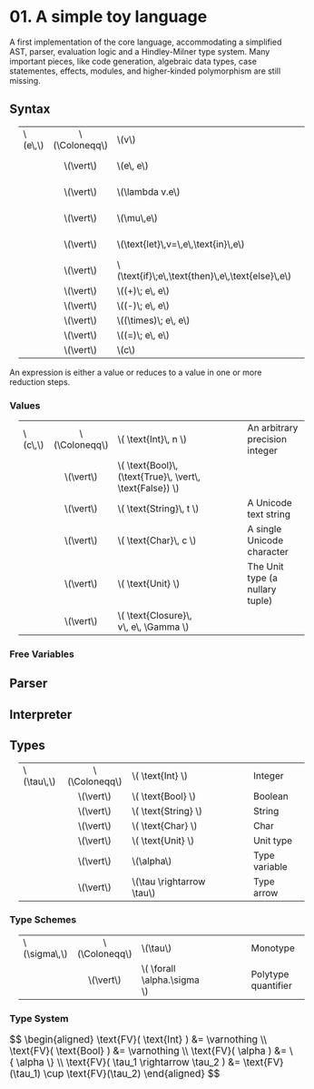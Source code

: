 # 01. A simple toy language

A first implementation of the core language, accommodating a simplified AST, parser, evaluation logic and a Hindley-Milner type system.
Many important pieces, like code generation, algebraic data types, case statementes, effects, modules, and higher-kinded polymorphism are still missing.

## Syntax

<table style="margin: 1em;">
  <tr>
    <td>\(e\,\)</td>
    <td align="center">\(\Coloneqq\)</td>
    <td>\(v\)</td>
    <td style="width: 3em;"></td>
    <td>Variable</td>
  </tr>
  <tr>
    <td></td>
    <td align="center">\(\vert\)</td>
    <td>\(e\, e\)</td>
    <td></td>
    <td>Function application</td>
  </tr>
  <tr>
    <td></td>
    <td align="center">\(\vert\)</td>
    <td>\(\lambda v.e\)</td>
    <td></td>
    <td>Lambda abstraction</td>
  </tr>
  <tr>
    <td></td>
    <td align="center">\(\vert\)</td>
    <td>\(\mu\,e\)</td>
    <td></td>
    <td>Fixpoint combinator</td>
  </tr>
  <tr>
    <td></td>
    <td align="center">\(\vert\)</td>
    <td>\(\text{let}\,v=\,e\,\text{in}\,e\)</td>
    <td></td>
    <td>Let-binding</td>
  </tr>
  <tr>
    <td></td>
    <td align="center">\(\vert\)</td>
    <td>\(\text{if}\;e\,\text{then}\,e\,\text{else}\,e\)</td>
    <td></td>
    <td>If-clause</td>
  </tr>
  <tr>
    <td></td>
    <td align="center">\(\vert\)</td>
    <td>\((+)\; e\, e\)</td>
    <td></td>
    <td rowspan="4">Binary operators</td>
  </tr>
  <tr>
    <td></td>
    <td align="center">\(\vert\)</td>
    <td>\((-)\; e\, e\)</td>
    <td></td>
  </tr>
  <tr>
    <td></td>
    <td align="center">\(\vert\)</td>
    <td>\((\times)\; e\, e\)</td>
    <td></td>
  </tr>
  <tr>
    <td></td>
    <td align="center">\(\vert\)</td>
    <td>\((=)\; e\, e\)</td>
    <td></td>
  </tr>
  <tr>
    <td></td>
    <td align="center">\(\vert\)</td>
    <td>\(c\)</td>
    <td></td>
    <td>Literal</td>
  </tr>
</table>

An expression is either a value or reduces to a value in one or more reduction steps.

### Values

<table style="margin: 1em;">
  <tr>
    <td>\(c\,\)</td>
    <td align="center">\(\Coloneqq\)</td>
    <td>\( \text{Int}\, n \)</td>
    <td style="width: 3em;"></td>
    <td>An arbitrary precision integer</td>
  </tr>
  <tr>
    <td></td>
    <td align="center">\(\vert\)</td>
    <td>\( \text{Bool}\, (\text{True}\, \vert\, \text{False}) \)</td>
    <td></td>
    <td></td>
  </tr>
  <tr>
    <td></td>
    <td align="center">\(\vert\)</td>
    <td>\( \text{String}\, t \)</td>
    <td></td>
    <td>A Unicode text string</td>
  </tr>
  <tr>
    <td></td>
    <td align="center">\(\vert\)</td>
    <td>\( \text{Char}\, c \)</td>
    <td></td>
    <td>A single Unicode character</td>
  </tr>
  <tr>
    <td></td>
    <td align="center">\(\vert\)</td>
    <td>\( \text{Unit} \)</td>
    <td></td>
    <td>The Unit type (a nullary tuple)</td>
  </tr>
  <tr>
    <td></td>
    <td align="center">\(\vert\)</td>
    <td>\( \text{Closure}\, v\, e\, \Gamma \)</td>
    <td></td>
    <td></td>
  </tr>
</table>


### Free Variables

## Parser

## Interpreter

## Types

<table style="margin: 1em;">
  <tr>
    <td>\(\tau\,\)</td>
    <td align="center">\(\Coloneqq\)</td>
    <td>\( \text{Int} \)</td>
    <td style="width: 3em;"></td>
    <td>Integer</td>
  </tr>
  <tr>
    <td></td>
    <td align="center">\(\vert\)</td>
    <td>\( \text{Bool} \)</td>
    <td></td>
    <td>Boolean</td>
  </tr>
  <tr>
    <td></td>
    <td align="center">\(\vert\)</td>
    <td>\( \text{String} \)</td>
    <td></td>
    <td>String</td>
  </tr>
  <tr>
    <td></td>
    <td align="center">\(\vert\)</td>
    <td>\( \text{Char} \)</td>
    <td></td>
    <td>Char</td>
  </tr>
  <tr>
    <td></td>
    <td align="center">\(\vert\)</td>
    <td>\( \text{Unit} \)</td>
    <td></td>
    <td>Unit type</td>
  </tr>
  <tr>
    <td></td>
    <td align="center">\(\vert\)</td>
    <td>\(\alpha\)</td>
    <td></td>
    <td>Type variable</td>
  </tr>
  <tr>
    <td></td>
    <td align="center">\(\vert\)</td>
    <td>\(\tau \rightarrow \tau\)</td>
    <td></td>
    <td>Type arrow</td>
  </tr>
</table>

### Type Schemes

<table style="margin: 1em;">
  <tr>
    <td>\(\sigma\,\)</td>
    <td align="center">\(\Coloneqq\)</td>
    <td>\(\tau\)</td>
    <td style="width: 3em;"></td>
    <td>Monotype</td>
  </tr>
  <tr>
    <td></td>
    <td align="center">\(\vert\)</td>
    <td>\( \forall \alpha.\sigma \)</td>
    <td></td>
    <td>Polytype quantifier</td>
  </tr>
</table>

### Type System

<p style="font-size: 1.2em;">
$$
  \begin{aligned}
    \text{FV}( \text{Int} ) &= \varnothing \\
    \text{FV}( \text{Bool} ) &= \varnothing \\
    \text{FV}( \alpha ) &= \{ \alpha \} \\
    \text{FV}( \tau_1 \rightarrow \tau_2 ) &= \text{FV}(\tau_1) \cup \text{FV}(\tau_2)
  \end{aligned}
$$
</p>
